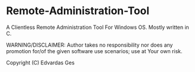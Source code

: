 # Remote-Administration-Tool
A Clientless Remote Administration Tool For Windows OS. Mostly written in C.

WARNING/DISCLAIMER: Author takes no responsibility nor does any promotion for/of the given software use scenarios; use at Your own risk.


Copyright (C) Edvardas Ges

